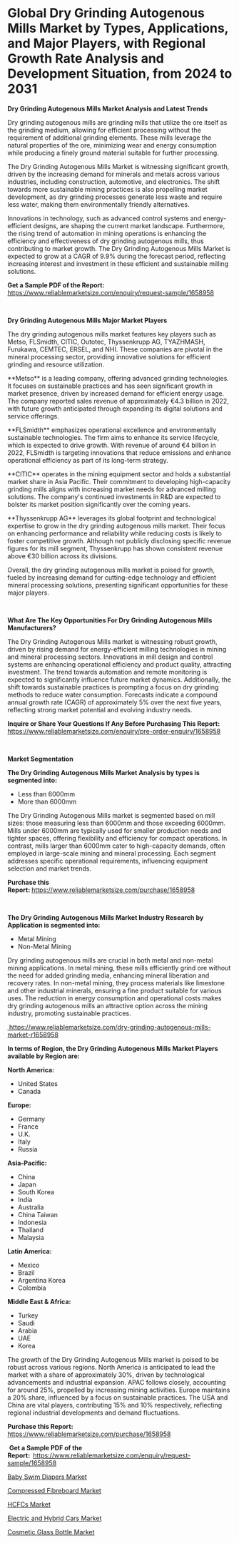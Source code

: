 <p><h1>Global Dry Grinding Autogenous Mills Market by Types, Applications, and Major Players, with Regional Growth Rate Analysis and Development Situation, from 2024 to 2031</h1></p><p><strong>Dry Grinding Autogenous Mills Market Analysis and Latest Trends</strong></p>
<p><p>Dry grinding autogenous mills are grinding mills that utilize the ore itself as the grinding medium, allowing for efficient processing without the requirement of additional grinding elements. These mills leverage the natural properties of the ore, minimizing wear and energy consumption while producing a finely ground material suitable for further processing.</p><p>The Dry Grinding Autogenous Mills Market is witnessing significant growth, driven by the increasing demand for minerals and metals across various industries, including construction, automotive, and electronics. The shift towards more sustainable mining practices is also propelling market development, as dry grinding processes generate less waste and require less water, making them environmentally friendly alternatives.</p><p>Innovations in technology, such as advanced control systems and energy-efficient designs, are shaping the current market landscape. Furthermore, the rising trend of automation in mining operations is enhancing the efficiency and effectiveness of dry grinding autogenous mills, thus contributing to market growth. The Dry Grinding Autogenous Mills Market is expected to grow at a CAGR of 9.9% during the forecast period, reflecting increasing interest and investment in these efficient and sustainable milling solutions.</p></p>
<p><strong>Get a Sample PDF of the Report:&nbsp;</strong> <a href="https://www.reliablemarketsize.com/enquiry/request-sample/1658958?utm_campaign=1140&utm_medium=2&utm_source=Github&utm_content=ia&utm_term=09122024&utm_id=dry-grinding-autogenous-mills">https://www.reliablemarketsize.com/enquiry/request-sample/1658958</a></p>
<p>&nbsp;</p>
<p><strong>Dry Grinding Autogenous Mills Major Market Players</strong></p>
<p><p>The dry grinding autogenous mills market features key players such as Metso, FLSmidth, CITIC, Outotec, Thyssenkrupp AG, TYAZHMASH, Furukawa, CEMTEC, ERSEL, and NHI. These companies are pivotal in the mineral processing sector, providing innovative solutions for efficient grinding and resource utilization.</p><p>**Metso** is a leading company, offering advanced grinding technologies. It focuses on sustainable practices and has seen significant growth in market presence, driven by increased demand for efficient energy usage. The company reported sales revenue of approximately €4.3 billion in 2022, with future growth anticipated through expanding its digital solutions and service offerings.</p><p>**FLSmidth** emphasizes operational excellence and environmentally sustainable technologies. The firm aims to enhance its service lifecycle, which is expected to drive growth. With revenue of around €4 billion in 2022, FLSmidth is targeting innovations that reduce emissions and enhance operational efficiency as part of its long-term strategy.</p><p>**CITIC** operates in the mining equipment sector and holds a substantial market share in Asia Pacific. Their commitment to developing high-capacity grinding mills aligns with increasing market needs for advanced milling solutions. The company's continued investments in R&D are expected to bolster its market position significantly over the coming years.</p><p>**Thyssenkrupp AG** leverages its global footprint and technological expertise to grow in the dry grinding autogenous mills market. Their focus on enhancing performance and reliability while reducing costs is likely to foster competitive growth. Although not publicly disclosing specific revenue figures for its mill segment, Thyssenkrupp has shown consistent revenue above €30 billion across its divisions.</p><p>Overall, the dry grinding autogenous mills market is poised for growth, fueled by increasing demand for cutting-edge technology and efficient mineral processing solutions, presenting significant opportunities for these major players.</p></p>
<p>&nbsp;</p>
<p><strong>What Are The Key Opportunities For Dry Grinding Autogenous Mills Manufacturers?</strong></p>
<p><p>The Dry Grinding Autogenous Mills market is witnessing robust growth, driven by rising demand for energy-efficient milling technologies in mining and mineral processing sectors. Innovations in mill design and control systems are enhancing operational efficiency and product quality, attracting investment. The trend towards automation and remote monitoring is expected to significantly influence future market dynamics. Additionally, the shift towards sustainable practices is prompting a focus on dry grinding methods to reduce water consumption. Forecasts indicate a compound annual growth rate (CAGR) of approximately 5% over the next five years, reflecting strong market potential and evolving industry needs.</p></p>
<p><strong>Inquire or Share Your Questions If Any Before Purchasing This Report:</strong> <a href="https://www.reliablemarketsize.com/enquiry/pre-order-enquiry/1658958?utm_campaign=1140&utm_medium=2&utm_source=Github&utm_content=ia&utm_term=09122024&utm_id=dry-grinding-autogenous-mills">https://www.reliablemarketsize.com/enquiry/pre-order-enquiry/1658958</a></p>
<p>&nbsp;</p>
<p><strong>Market Segmentation</strong></p>
<p><strong>The Dry Grinding Autogenous Mills Market Analysis by types is segmented into:</strong></p>
<p><ul><li>Less than 6000mm</li><li>More than 6000mm</li></ul></p>
<p><p>The Dry Grinding Autogenous Mills market is segmented based on mill sizes: those measuring less than 6000mm and those exceeding 6000mm. Mills under 6000mm are typically used for smaller production needs and tighter spaces, offering flexibility and efficiency for compact operations. In contrast, mills larger than 6000mm cater to high-capacity demands, often employed in large-scale mining and mineral processing. Each segment addresses specific operational requirements, influencing equipment selection and market trends.</p></p>
<p><strong>Purchase this Report:&nbsp;</strong><a href="https://www.reliablemarketsize.com/purchase/1658958?utm_campaign=1140&utm_medium=2&utm_source=Github&utm_content=ia&utm_term=09122024&utm_id=dry-grinding-autogenous-mills">https://www.reliablemarketsize.com/purchase/1658958</a></p>
<p>&nbsp;</p>
<p><strong>The Dry Grinding Autogenous Mills Market Industry Research by Application is segmented into:</strong></p>
<p><ul><li>Metal Mining</li><li>Non-Metal Mining</li></ul></p>
<p><p>Dry grinding autogenous mills are crucial in both metal and non-metal mining applications. In metal mining, these mills efficiently grind ore without the need for added grinding media, enhancing mineral liberation and recovery rates. In non-metal mining, they process materials like limestone and other industrial minerals, ensuring a fine product suitable for various uses. The reduction in energy consumption and operational costs makes dry grinding autogenous mills an attractive option across the mining industry, promoting sustainable practices.</p></p>
<p><a href="https://www.reliablemarketsize.com/dry-grinding-autogenous-mills-market-r1658958?utm_campaign=1140&utm_medium=2&utm_source=Github&utm_content=ia&utm_term=09122024&utm_id=dry-grinding-autogenous-mills">&nbsp;https://www.reliablemarketsize.com/dry-grinding-autogenous-mills-market-r1658958</a></p>
<p><strong>In terms of Region, the Dry Grinding Autogenous Mills Market Players available by Region are:</strong></p>
<p>
    <p> <strong> North America: </strong>
        <ul>
            <li>United States</li>
            <li>Canada</li>
        </ul>
        </p> 
    <p> <strong> Europe: </strong>
        <ul>
            <li>Germany</li>
            <li>France</li>
            <li>U.K.</li>
            <li>Italy</li>
            <li>Russia</li>
        </ul>
        </p> 
    <p> <strong> Asia-Pacific: </strong>
        <ul>
            <li>China</li>
            <li>Japan</li>
            <li>South Korea</li>
            <li>India</li>
            <li>Australia</li>
            <li>China Taiwan</li>
            <li>Indonesia</li>
            <li>Thailand</li>
            <li>Malaysia</li>
        </ul>
        </p> 
    <p> <strong> Latin America: </strong>
        <ul>
            <li>Mexico</li>
            <li>Brazil</li>
            <li>Argentina Korea</li>
            <li>Colombia</li>
        </ul>
        </p> 
    <p> <strong> Middle East & Africa: </strong>
        <ul>
            <li>Turkey</li>
            <li>Saudi</li>
            <li>Arabia</li>
            <li>UAE</li>
            <li>Korea</li>
        </ul>
    </p>
    </p>
<p><p>The growth of the Dry Grinding Autogenous Mills market is poised to be robust across various regions. North America is anticipated to lead the market with a share of approximately 30%, driven by technological advancements and industrial expansion. APAC follows closely, accounting for around 25%, propelled by increasing mining activities. Europe maintains a 20% share, influenced by a focus on sustainable practices. The USA and China are vital players, contributing 15% and 10% respectively, reflecting regional industrial developments and demand fluctuations.</p></p>
<p><strong>Purchase this Report: </strong><a href="https://www.reliablemarketsize.com/purchase/1658958?utm_campaign=1140&utm_medium=2&utm_source=Github&utm_content=ia&utm_term=09122024&utm_id=dry-grinding-autogenous-mills">https://www.reliablemarketsize.com/purchase/1658958</a></p>
<p>&nbsp;<strong>Get a Sample PDF of the Report:&nbsp;&nbsp;</strong><a href="https://www.reliablemarketsize.com/enquiry/request-sample/1658958?utm_campaign=1140&utm_medium=2&utm_source=Github&utm_content=ia&utm_term=09122024&utm_id=dry-grinding-autogenous-mills">https://www.reliablemarketsize.com/enquiry/request-sample/1658958</a></p>
<p><strong></strong></p>
<p><p><a href="https://github.com/AKSHATREPORTPRIME/Market-Research-Report-List-6/blob/main/baby-swim-diapers-market.md?utm_campaign=1140&utm_medium=2&utm_source=Github&utm_content=ia&utm_term=09122024&utm_id=dry-grinding-autogenous-mills">Baby Swim Diapers Market</a></p><p><a href="https://www.linkedin.com/pulse/th-score-market-0ptye?utm_campaign=1140&utm_medium=2&utm_source=Github&utm_content=ia&utm_term=09122024&utm_id=dry-grinding-autogenous-mills">Compressed Fibreboard Market</a></p><p><a href="https://www.linkedin.com/pulse/th-score-market-0ptye?utm_campaign=1140&utm_medium=2&utm_source=Github&utm_content=ia&utm_term=09122024&utm_id=dry-grinding-autogenous-mills">HCFCs Market</a></p><p><a href="https://www.linkedin.com/pulse/92-growth-expected-electric-hybrid-cars-market-between-2024-rce9e?utm_campaign=1140&utm_medium=2&utm_source=Github&utm_content=ia&utm_term=09122024&utm_id=dry-grinding-autogenous-mills">Electric and Hybrid Cars Market</a></p><p><a href="https://www.linkedin.com/pulse/th-score-market-0ptye?utm_campaign=1140&utm_medium=2&utm_source=Github&utm_content=ia&utm_term=09122024&utm_id=dry-grinding-autogenous-mills">Cosmetic Glass Bottle Market</a></p></p>